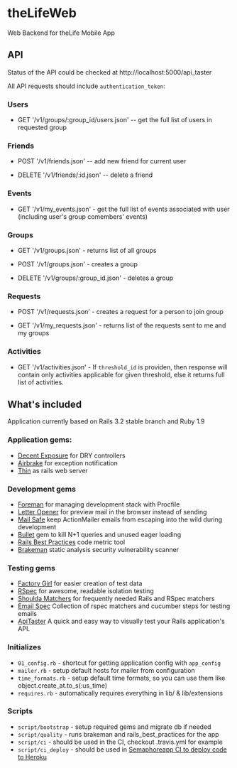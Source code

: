 theLifeWeb
==========

Web Backend for theLife Mobile App

## API

Status of the API could be checked at http://localhost:5000/api_taster

All API requests should include `authentication_token`:

### Users

* GET '/v1/groups/:group_id/users.json' -- get the full list of users
  in requested group

### Friends

* POST '/v1/friends.json' -- add new friend for current user

* DELETE '/v1/friends/:id.json' -- delete a friend

### Events

* GET '/v1/my_events.json' - get the full list of events associated
  with user (including user's group comembers' events)


### Groups

* GET '/v1/groups.json' - returns list of all groups

* POST '/v1/groups.json' - creates a group

* DELETE '/v1/groups/:group_id.json' - deletes a group


### Requests

* POST '/v1/requests.json' - creates a request for a person to join group

* GET '/v1/my_requests.json' - returns list of the requests sent to me
  and my groups

### Activities

* GET '/v1/activities.json' - If `threshold_id` is providen, then response will
  contain only activities applicable for given
  threshold, else it returns full list of activities.

## What's included

Application currently based on Rails 3.2 stable branch and Ruby 1.9

### Application gems:

* [Decent Exposure](https://github.com/voxdolo/decent_exposure) for DRY controllers
* [Airbrake](https://github.com/airbrake/airbrake) for exception notification
* [Thin](https://github.com/macournoyer/thin) as rails web server

### Development gems

* [Foreman](https://github.com/ddollar/foreman) for managing development stack with Procfile
* [Letter Opener](https://github.com/ryanb/letter_opener) for preview mail in the browser instead of sending
* [Mail Safe](https://github.com/myronmarston/mail_safe) keep ActionMailer emails from escaping into the wild during development
* [Bullet](https://github.com/flyerhzm/bullet) gem to kill N+1 queries and unused eager loading
* [Rails Best Practices](https://github.com/railsbp/rails_best_practices) code metric tool
* [Brakeman](https://github.com/presidentbeef/brakeman) static analysis security vulnerability scanner

### Testing gems

* [Factory Girl](https://github.com/thoughtbot/factory_girl) for easier creation of test data
* [RSpec](https://github.com/rspec/rspec) for awesome, readable isolation testing
* [Shoulda Matchers](http://github.com/thoughtbot/shoulda-matchers) for frequently needed Rails and RSpec matchers
* [Email Spec](https://github.com/bmabey/email-spec) Collection of rspec matchers and cucumber steps for testing emails
* [ApiTaster](https://github.com/fredwu/api_taster) A quick and easy way to visually test your Rails application's API.

### Initializes

* `01_config.rb` - shortcut for getting application config with `app_config`
* `mailer.rb` - setup default hosts for mailer from configuration
* `time_formats.rb` - setup default time formats, so you can use them like object.create_at.to_s(:us_time)
* `requires.rb` - automatically requires everything in lib/ & lib/extensions

### Scripts

* `script/bootstrap` - setup required gems and migrate db if needed
* `script/quality` - runs brakeman and rails_best_practices for the app
* `script/ci` - should be used in the CI, checkout .travis.yml for example
* `script/ci_deploy` - should be used in [Semaphoreapp CI to deploy code to Heroku](http://tatsoft.ru/ci-semaphoreapp)
